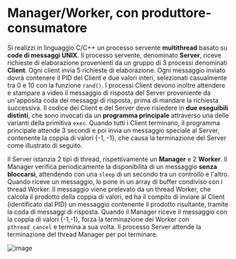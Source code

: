 # Manager/Worker, con produttore-consumatore

Si realizzi in linguaggio C/C++ un processo servente **multithread**
basato su **code di messaggi UNIX**. Il processo servente, denominato
**Server**, riceve richieste di elaborazione provenienti da un gruppo di
3 processi denominati **Client**. Ogni client invia 5 richieste di
elaborazione. Ogni messaggio inviato dovrà contenere il PID del Client e
due valori interi, selezionati casualmente tra 0 e 10 con la funzione
`rand()`. I processi Client devono inoltre attendere e stampare a video
il messaggio di risposta del Server proveniente da un'apposita coda dei
messaggi di risposta, prima di mandare la richiesta successiva. Il
codice dei Client e del Server deve risiedere in **due eseguibili
distinti**, che sono invocati da un **programma principale** attraverso
una delle varianti della primitiva `exec`. Quando tutti i Client
terminano, il programma principale attende 3 secondi e poi invia un
messaggio speciale al Server, contenente la coppia di valori {-1, -1},
che causa la terminazione del Server come illustrato di seguito.

Il Server istanzia 2 tipi di thread, rispettivamente un **Manager** e 2
**Worker**. Il Manager verifica periodicamente la disponibilità di un
messaggio **senza bloccarsi**, attendendo con una `sleep` di un secondo
tra un controllo e l'altro. Quando riceve un messaggio, lo pone in un
array di buffer condiviso con i thread Worker. Il messaggio viene
prelevato da un thread Worker, che calcola il prodotto della coppia di
valori, ed ha il compito di inviare al Client (identificato dal PID) un
messaggio contenente il prodotto risultante, tramite la coda di messaggi
di risposta. Quando il Manager riceve il messaggio con la coppia di
valori {-1,-1}, forza la terminazione dei Worker con `pthread_cancel` e
termina a sua volta. Il processo Server attende la terminazione del
thread Manager per poi terminare.

![image](/images/ambiente_locale/server_multithread/manager-worker_con_produttore-consumatore.png)
